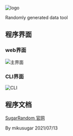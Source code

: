 ![logo](https://cdn.jsdelivr.net/gh/mikusugar/PictureBed@master/uPic/2021/06/logo.gif)

Randomly generated data tool
## 程序界面
### web界面
![主界面](https://cdn.jsdelivr.net/gh/mikusugar/PictureBed@master/uPic/2021/06/2W0rwN.png)
### CLI界面
![CLI](docs/assets/cli启动.gif)
## 程序文档
[SugarRandom 官网](https://mikusugar.me/SugarRandom/)

By mikusugar 2021/07/13



